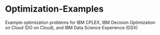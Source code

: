 # Optimization-Examples
Example optimization problems for IBM CPLEX, IBM Decision Optimization on Cloud (DO on Cloud), and IBM Data Science Experience (DSX)
